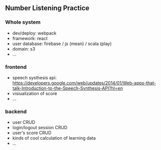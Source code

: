 ## Number Listening Practice

### Whole system

- dev/deploy: webpack
- framework: react
- user database: firebase / js (mean) / scala (play)
- domain: s3
- ...

### frontend

- speech systhesis api: https://developers.google.com/web/updates/2014/01/Web-apps-that-talk-Introduction-to-the-Speech-Synthesis-API?hl=en
- visiualization of score
- ...

### backend

- user CRUD
- login/logout session CRUD
- user's score CRUD
- kinds of cool calculation of learning data
- ...
